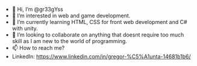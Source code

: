- 👋 Hi, I’m @gr33gYss
- 👀 I’m interested in web and game development.
- 🌱 I’m currently learning HTML, CSS for front web development and C# with unity.
- 💞️ I’m looking to collaborate on anything that doesnt require too much skill as I am new to the world of programming.
- 📫 How to reach me? 
-   LinkedIn: https://www.linkedin.com/in/gregor-%C5%A1unta-14681b1b6/

<!---
gr33gYss/gr33gYss is a ✨ special ✨ repository because its `README.md` (this file) appears on your GitHub profile.
You can click the Preview link to take a look at your changes.
--->
